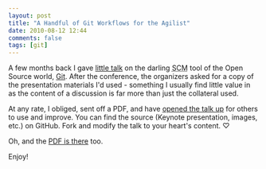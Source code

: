 ```yaml
---
layout: post
title: "A Handful of Git Workflows for the Agilist"
date: 2010-08-12 12:44
comments: false
tags: [git]
---
```

A few months back I gave [little talk][1] on the darling <acronym
title="Source Control Management">SCM</acronym> tool of the Open Source
world, [Git][2]. After the conference, the organizers asked for a copy
of the presentation materials I'd used - something I usually find little
value in as the content of a discussion is far more than just the
collateral used.

At any rate, I obliged, sent off a PDF, and have [opened the talk up][3]
for others to use and improve. You can find the source (Keynote
presentation, images, etc.) on GitHub. Fork and modify the talk to your
heart's content. ♡

Oh, and the [PDF is there][4] too.

Enjoy!

 [1]: http://www.thepathtoagility.org/ "the path to agility conference"
 [2]: http://git-scm.com/ "Git: the fast version control system"
 [3]: http://github.com/stevenharman/git-workflows "a handful of Git workflows for the agilist"
 [4]: http://github.com/stevenharman/git-workflows/downloads "download the PDF version"
